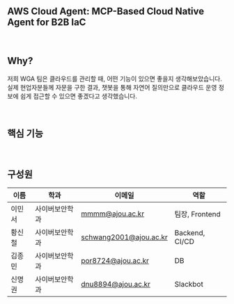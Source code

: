 ## AWS Cloud Agent: MCP-Based Cloud Native Agent for B2B IaC

</br>

## Why?
저희 WGA 팀은 클라우드를 관리할 때, 어떤 기능이 있으면 좋을지 생각해보았습니다. 실제 현업자분들께 자문을 구한 결과, 챗봇을 통해 자연어 질의만으로 클라우드 운영 정보에 쉽게 접근할 수 있으면 좋겠다고 생각했습니다.

</br>

## 핵심 기능

</br>

## 구성원

| 이름 | 학과 | 이메일 | 역할 |
| --- | --- | --- | --- |
| 이민서 | 사이버보안학과 | mmmm@ajou.ac.kr | 팀장, Frontend |
| 황신철 | 사이버보안학과 | schwang2001@ajou.ac.kr | Backend, CI/CD |
| 김종민 | 사이버보안학과 | por8724@ajou.ac.kr | DB |
| 신명권 | 사이버보안학과 | dnu8894@ajou.ac.kr | Slackbot |
